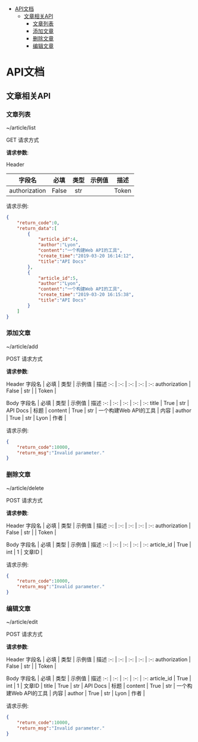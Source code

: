 <!-- TOC -->

- [API文档](#API文档)
	- [文章相关API](#文章相关API)
		- [文章列表](#文章列表)
		- [添加文章](#添加文章)
		- [删除文章](#删除文章)
		- [编辑文章](#编辑文章)

<!-- /TOC -->

# API文档

## 文章相关API

### 文章列表

~/article/list

GET 请求方式

**请求参数**:


Header

字段名 | 必填 | 类型 | 示例值 | 描述
:-: | :-: | :-: | :-: | :-:
|authorization | False | str |  | Token |


请求示例:
```json
{
    "return_code":0,
    "return_data":[
        {
            "article_id":4,
            "author":"Lyon",
            "content":"一个构建Web API的工具",
            "create_time":"2019-03-20 16:14:12",
            "title":"API Docs"
        },
        {
            "article_id":5,
            "author":"Lyon",
            "content":"一个构建Web API的工具",
            "create_time":"2019-03-20 16:15:38",
            "title":"API Docs"
        }
    ]
}
```

### 添加文章

~/article/add

POST 请求方式

**请求参数**:


Header
字段名 | 必填 | 类型 | 示例值 | 描述
:-: | :-: | :-: | :-: | :-:
authorization | False | str |  | Token |

Body
字段名 | 必填 | 类型 | 示例值 | 描述
:-: | :-: | :-: | :-: | :-:
title | True | str | API Docs | 标题 |
content | True | str | 一个构建Web API的工具 | 内容 |
author | True | str | Lyon | 作者 |

请求示例:
```json
{
    "return_code":10000,
    "return_msg":"Invalid parameter."
}
```

### 删除文章

~/article/delete

POST 请求方式

**请求参数**:


Header
字段名 | 必填 | 类型 | 示例值 | 描述
:-: | :-: | :-: | :-: | :-:
authorization | False | str |  | Token |

Body
字段名 | 必填 | 类型 | 示例值 | 描述
:-: | :-: | :-: | :-: | :-:
article_id | True | int | 1 | 文章ID |

请求示例:
```json
{
    "return_code":10000,
    "return_msg":"Invalid parameter."
}
```

### 编辑文章

~/article/edit

POST 请求方式

**请求参数**:


Header
字段名 | 必填 | 类型 | 示例值 | 描述
:-: | :-: | :-: | :-: | :-:
authorization | False | str |  | Token |

Body
字段名 | 必填 | 类型 | 示例值 | 描述
:-: | :-: | :-: | :-: | :-:
article_id | True | int | 1 | 文章ID |
title | True | str | API Docs | 标题 |
content | True | str | 一个构建Web API的工具 | 内容 |
author | True | str | Lyon | 作者 |

请求示例:
```json
{
    "return_code":10000,
    "return_msg":"Invalid parameter."
}
```

